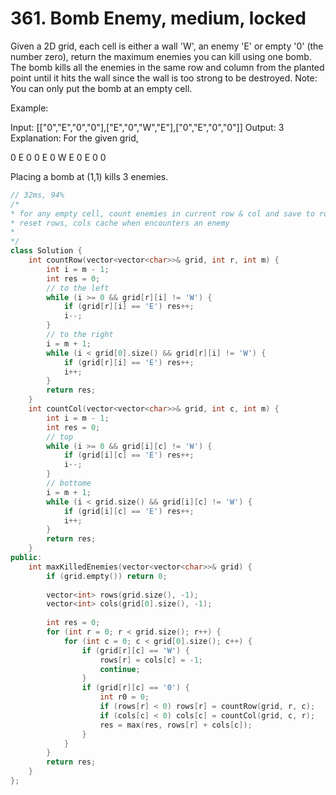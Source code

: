 # 361. Bomb Enemy, medium, locked
Given a 2D grid, each cell is either a wall 'W', an enemy 'E' or empty '0' (the number zero), return the maximum enemies you can kill using one bomb.
The bomb kills all the enemies in the same row and column from the planted point until it hits the wall since the wall is too strong to be destroyed.
Note: You can only put the bomb at an empty cell.

Example:

Input: [["0","E","0","0"],["E","0","W","E"],["0","E","0","0"]]
Output: 3 
Explanation: For the given grid,

0 E 0 0 
E 0 W E 
0 E 0 0

Placing a bomb at (1,1) kills 3 enemies.

```c++
// 32ms, 94%
/*
* for any empty cell, count enemies in current row & col and save to rows[r], cols[c]
* reset rows, cols cache when encounters an enemy
* 
*/
class Solution {
    int countRow(vector<vector<char>>& grid, int r, int m) {
        int i = m - 1;
        int res = 0;
        // to the left
        while (i >= 0 && grid[r][i] != 'W') {
            if (grid[r][i] == 'E') res++;
            i--;
        }
        // to the right
        i = m + 1;
        while (i < grid[0].size() && grid[r][i] != 'W') {
            if (grid[r][i] == 'E') res++;
            i++;
        }
        return res;
    }
    int countCol(vector<vector<char>>& grid, int c, int m) {
        int i = m - 1;
        int res = 0;
        // top
        while (i >= 0 && grid[i][c] != 'W') {
            if (grid[i][c] == 'E') res++;
            i--;
        }
        // bottome
        i = m + 1;
        while (i < grid.size() && grid[i][c] != 'W') {
            if (grid[i][c] == 'E') res++;
            i++;
        }
        return res;
    }
public:
    int maxKilledEnemies(vector<vector<char>>& grid) {
        if (grid.empty()) return 0;
        
        vector<int> rows(grid.size(), -1);
        vector<int> cols(grid[0].size(), -1);
        
        int res = 0;
        for (int r = 0; r < grid.size(); r++) {
            for (int c = 0; c < grid[0].size(); c++) {
                if (grid[r][c] == 'W') {
                    rows[r] = cols[c] = -1;
                    continue;
                }
                if (grid[r][c] == '0') {
                    int r0 = 0;
                    if (rows[r] < 0) rows[r] = countRow(grid, r, c);
                    if (cols[c] < 0) cols[c] = countCol(grid, c, r);
                    res = max(res, rows[r] + cols[c]);
                }
            }
        }
        return res;
    }
};
```